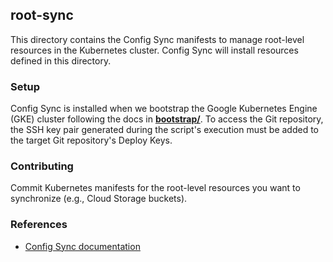 ## root-sync

This directory contains the Config Sync manifests to manage root-level resources in the Kubernetes cluster. Config Sync will install resources defined in this directory.

### Setup

Config Sync is installed when we bootstrap the Google Kubernetes Engine (GKE) cluster following the docs in [**bootstrap/**](../bootstrap/README.md). To access the Git repository, the SSH key pair generated during the script's execution must be added to the target Git repository's Deploy Keys.

### Contributing

Commit Kubernetes manifests for the root-level resources you want to synchronize (e.g., Cloud Storage buckets).

### References

- [Config Sync documentation](https://cloud.google.com/anthos-config-management/docs/config-sync-overview)

